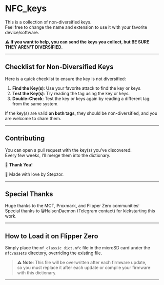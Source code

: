 # NFC_keys

This is a collection of non-diversified keys.  
Feel free to change the name and extension to use it with your favorite device/software.

**⚠️ If you want to help, you can send the keys you collect, but BE SURE THEY AREN'T DIVERSIFIED**.

---

## Checklist for Non-Diversified Keys

Here is a quick checklist to ensure the key is not diversified:

1. **Find the Key(s)**: Use your favorite attack to find the key or keys.
2. **Test the Key(s)**: Try reading the tag using the key or keys.
3. **Double-Check**: Test the key or keys again by reading a different tag from the same system.

If the key(s) are valid **on both tags**, they should be non-diversified, and you are welcome to share them.

---

## Contributing

You can open a pull request with the key(s) you've discovered.  
Every few weeks, I'll merge them into the dictionary.

🙏 **Thank You!**

💌 Made with love by Stepzor.

---

## Special Thanks

Huge thanks to the MCT, Proxmark, and Flipper Zero communities!  
Special thanks to @HaisenDaemon (Telegram contact) for kickstarting this work.  

---

## How to Load it on Flipper Zero

Simply place the `mf_classic_dict.nfc` file in the microSD card under the `nfc/assets` directory, overriding the existing file.

> **⚠️ Note**: This file will be overwritten after each firmware update,  
so you must replace it after each update or compile your firmware with this dictionary.

---
